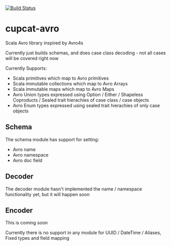 [![Build Status](https://travis-ci.com/bobbyrauchenberg/cupcat-avro.svg?branch=master)](https://travis-ci.com/bobbyrauchenberg/cupcat-avro)

# cupcat-avro

Scala Avro library inspired by Avro4s

Currently just builds schemas, and does case class decoding - not all cases will be covered right now

Currently Supports: 
* Scala primitives which map to Avro primitives
* Scala immutable collections which map to Avro Arrays
* Scala immutable maps which map to Avro Maps
* Avro Union types expressed using Option / Either / Shapeless Coproducts / Sealed trait hierachies of case class / case objects
* Avro Enum types expressed using sealed trait hierachies of only case objects

## Schema 

The schema module has support for setting:
* Avro name
* Avro namespace
* Avro doc field

## Decoder 

The decoder module hasn't implemented the name / namespace functionality yet, but it will happen soon

## Encoder
This is coming soon

Currently there is no support in any module for UUID / DateTime / Aliases, Fixed types and field mapping

